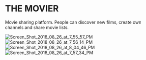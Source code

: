 # THE MOVIER

Movie sharing platform. People can discover new films, create own channels and share movie lists.

<img src="https://image.ibb.co/kN3T09/Screen_Shot_2018_08_26_at_7_55_57_PM.png" alt="Screen_Shot_2018_08_26_at_7_55_57_PM" border="0">
<img src="https://image.ibb.co/j7HML9/Screen_Shot_2018_08_26_at_7_56_14_PM.png" alt="Screen_Shot_2018_08_26_at_7_56_14_PM" border="0">
<img src="https://image.ibb.co/gSrTYU/Screen_Shot_2018_08_26_at_8_04_46_PM.png" alt="Screen_Shot_2018_08_26_at_8_04_46_PM" border="0">
<img src="https://image.ibb.co/kDVaf9/Screen_Shot_2018_08_26_at_7_57_34_PM.png" alt="Screen_Shot_2018_08_26_at_7_57_34_PM" border="0">
